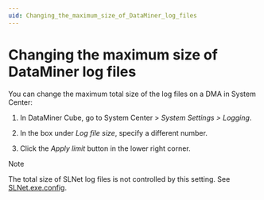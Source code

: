 ```yaml
---
uid: Changing_the_maximum_size_of_DataMiner_log_files
---
```


# Changing the maximum size of DataMiner log files

You can change the maximum total size of the log files on a DMA in System Center:

1. In DataMiner Cube, go to System Center \> *System Settings \> Logging*.

1. In the box under *Log file size*, specify a different number.

1. Click the *Apply limit* button in the lower right corner.

> [!NOTE]
> The total size of SLNet log files is not controlled by this setting. See [SLNet.exe.config](xref:SLNet_exe_config#slnetexeconfig).
